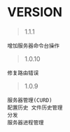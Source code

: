 # VERSION

> 1.1.1

    增加服务器命令台操作

> 1.0.10 

    修复路由错误

> 1.0.9

    服务器管理(CURD) 
    配置历史 文件历史管理
    分发
    服务器进程管理